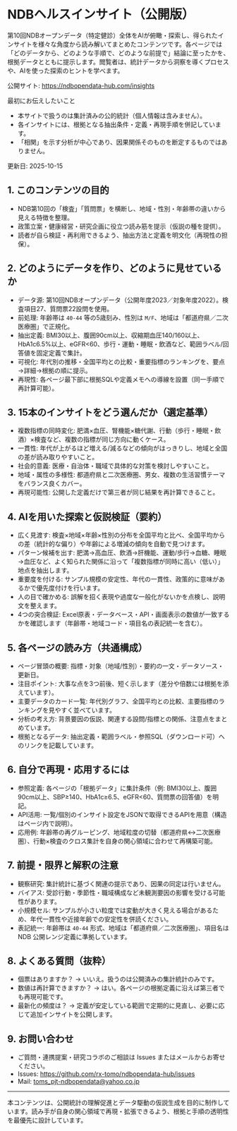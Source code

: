 # NDBヘルスインサイト（公開版）

第10回NDBオープンデータ（特定健診）全体をAIが俯瞰・探索し、得られたインサイトを様々な角度から読み解いてまとめたコンテンツです。各ページでは「どのデータから、どのような手順で、どのような前提で」結論に至ったかを、根拠データとともに提示します。閲覧者は、統計データから洞察を導くプロセスや、AIを使った探索のヒントを学べます。

公開サイト: https://ndbopendata-hub.com/insights

最初にお伝えしたいこと
- 本サイトで扱うのは集計済みの公的統計（個人情報は含みません）。
- 各インサイトには、根拠となる抽出条件・定義・再現手順を併記しています。
- 「相関」を示す分析が中心であり、因果関係そのものを断定するものではありません。

更新日: 2025-10-15

## 1. このコンテンツの目的
- NDB第10回の「検査」「質問票」を横断し、地域・性別・年齢帯の違いから見える特徴を整理。
- 政策立案・健康経営・研究企画に役立つ読み筋を提示（仮説の種を提供）。
- 読者が自ら検証・再利用できるよう、抽出方法と定義を明文化（再現性の担保）。

## 2. どのようにデータを作り、どのように見せているか
- データ源: 第10回NDBオープンデータ（公開年度2023／対象年度2022）。検査項目27、質問票22設問を使用。
- 前処理: 年齢帯は `40-44` 等の5歳刻み、性別は `M/F`、地域は「都道府県／二次医療圏」で正規化。
- 抽出定義: BMI30以上、腹囲90cm以上、収縮期血圧140/160以上、HbA1c6.5%以上、eGFR<60、歩行・運動・睡眠・飲酒など、範囲ラベル/回答値を固定定義で集計。
- 可視化: 年代別の推移・全国平均との比較・重要指標のランキングを、要点→詳細→根拠の順に提示。
- 再現性: 各ページ最下部に根拠SQLや定義メモへの導線を設置（同一手順で再計算可能）。

## 3. 15本のインサイトをどう選んだか（選定基準）
- 複数指標の同時変化: 肥満×血圧、腎機能×糖代謝、行動（歩行・睡眠・飲酒）×検査など、複数の指標が同じ方向に動くケース。
- 一貫性: 年代が上がるほど増える/減るなどの傾向がはっきりし、地域と全国の差が読み取りやすいこと。
- 社会的意義: 医療・自治体・職域で具体的な対策を検討しやすいこと。
- 地域・属性の多様性: 都道府県と二次医療圏、男女、複数の生活習慣テーマをバランス良くカバー。
- 再現可能性: 公開した定義だけで第三者が同じ結果を再計算できること。

## 4. AIを用いた探索と仮説検証（要約）
- 広く見渡す: 検査×地域×年齢×性別の分布を全国平均と比べ、全国平均からの差（統計的な偏り）や年齢による増減の傾向を自動で見つけます。
- パターン候補を出す: 肥満→高血圧、飲酒→肝機能、運動/歩行→血糖、睡眠→血圧など、よく知られた関係に沿って「複数指標が同時に高い（低い）」地点を抽出します。
- 重要度を付ける: サンプル規模の安定性、年代の一貫性、政策的に意味があるかで優先度付けを行います。
- 人の目で確かめる: 誤解を招く表現や過度な一般化がないかを点検し、説明文を整えます。
- 4つの突合検証: Excel原表・データベース・API・画面表示の数値が一致するかを確認します（年齢帯・地域コード・項目名の表記統一を含む）。

## 5. 各ページの読み方（共通構成）
- ページ冒頭の概要: 指標・対象（地域/性別）・要約の一文・データソース・更新日。
- 注目ポイント: 大事な点を3つ前後、短く示します（差分や倍数には根拠を添えています）。
- 主要データのカード一覧: 年代別グラフ、全国平均との比較、主要指標のランキングを見やすく並べています。
- 分析の考え方: 背景要因の仮説、関連する設問/指標との関係、注意点をまとめています。
- 根拠となるデータ: 抽出定義・範囲ラベル・参照SQL（ダウンロード可）へのリンクを記載しています。

## 6. 自分で再現・応用するには
- 参照定義: 各ページの「根拠データ」に集計条件（例: BMI30以上、腹囲90cm以上、SBP≥140、HbA1c≥6.5、eGFR<60、質問票の回答値）を明記。
- API活用: 一覧/個別のインサイト設定をJSONで取得できるAPIを用意（構造はページ内で説明）。
- 応用例: 年齢帯の再グルーピング、地域粒度の切替（都道府県↔二次医療圏）、行動×検査のクロス集計を自身の関心領域に合わせて再構築可能。

## 7. 前提・限界と解釈の注意
- 観察研究: 集計統計に基づく関連の提示であり、因果の同定は行いません。
- バイアス: 受診行動・季節性・職域構成など未観測要因の影響を受ける可能性があります。
- 小規模セル: サンプルが小さい粒度では変動が大きく見える場合があるため、年代一貫性や近接年齢での安定性を併読ください。
- 表記統一: 年齢帯は `40-44` 形式、地域は「都道府県／二次医療圏」、項目名は NDB 公開レンジ定義に準拠しています。

## 8. よくある質問（抜粋）
- 個票はありますか？ → いいえ。扱うのは公開済みの集計統計のみです。
- 数値は再計算できますか？ → はい。各ページの根拠定義に沿えば第三者でも再現可能です。
- 最新化の頻度は？ → 定義が安定している範囲で定期的に見直し、必要に応じて追加インサイトを公開します。

## 9. お問い合わせ
- ご質問・連携提案・研究コラボのご相談は Issues またはメールからお寄せください。
- Issues: https://github.com/rx-tomo/ndbopendata-hub/issues
- Mail: toms_pjt-ndbopendata@yahoo.co.jp

---

本コンテンツは、公開統計の理解促進とデータ駆動の仮説生成を目的に制作しています。読み手が自身の関心領域で再現・拡張できるよう、根拠と手順の透明性を最優先に設計しています。
